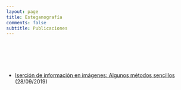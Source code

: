 ```yaml
---
layout: page
title: Esteganografía
comments: false
subtitle: Publicaciones
---
```


<br/><br/><br/><br/>

- [Iserción de información en imágenes: Algunos métodos sencillos](/stego/images/es/inser-metodos-sencillos) (28/09/2019)


<br/><br/><br/><br/>
